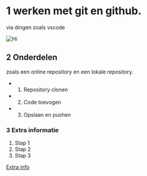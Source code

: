 # 1 werken met git en github.
via dingen zoals vscode



![Hi](microsoft_visual_studio_code_alt_macos_bigsur_icon_189953.png)

## 2 Onderdelen
zoals een online repository en een lokale repository.

* 1. Repository clonen
* 2. Code toevogen
* 3. Opslaan en pushen

### 3 Extra informatie
1. Stap 1 
2. Stap 2
3. Stap 3

[Extra info](https://nl.wikipedia.org/wiki/Wikipedia:Hoofdpagina)
